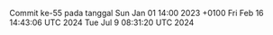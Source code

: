 Commit ke-55 pada tanggal Sun Jan 01 14:00 2023 +0100
Fri Feb 16 14:43:06 UTC 2024
Tue Jul  9 08:31:20 UTC 2024

